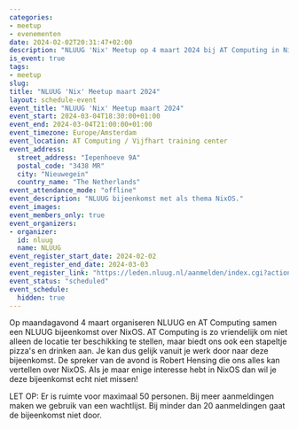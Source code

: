 ```yaml
---
categories:
- meetup
- evenementen
date: 2024-02-02T20:31:47+02:00
description: "NLUUG 'Nix' Meetup op 4 maart 2024 bij AT Computing in Nieuwegein."
is_event: true
tags:
- meetup
slug:
title: "NLUUG 'Nix' Meetup maart 2024"
layout: schedule-event
event_title: "NLUUG 'Nix' Meetup maart 2024"
event_start: 2024-03-04T18:30:00+01:00
event_end: 2024-03-04T21:00:00+01:00
event_timezone: Europe/Amsterdam
event_location: AT Computing / Vijfhart training center
event_address:
  street_address: "Iepenhoeve 9A"
  postal_code: "3438 MR"
  city: "Nieuwegein"
  country_name: "The Netherlands"
event_attendance_mode: "offline"
event_description: "NLUUG bijeenkomst met als thema NixOS."
event_images:
event_members_only: true
event_organizers:
- organizer:
  id: nluug
  name: NLUUG
event_register_start_date: 2024-02-02
event_register_end_date: 2024-03-03
event_register_link: "https://leden.nluug.nl/aanmelden/index.cgi?action=event"
event_status: "scheduled"
event_schedule:
  hidden: true
---
```


Op maandagavond 4 maart organiseren NLUUG en AT Computing samen een NLUUG bijeenkomst over NixOS. AT Computing is zo vriendelijk om niet alleen de locatie ter beschikking te stellen, maar biedt ons ook een stapeltje pizza's en drinken aan. Je kan dus gelijk vanuit je werk door naar deze bijeenkomst. De spreker van de avond is Robert Hensing die ons alles kan vertellen over NixOS. Als je maar enige interesse hebt in NixOS dan wil je deze bijeenkomst echt niet missen!

LET OP: Er is ruimte voor maximaal 50 personen. Bij meer aanmeldingen maken we gebruik van een wachtlijst. Bij minder dan 20 aanmeldingen gaat de bijeenkomst niet door.
